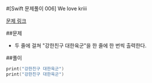 #[Swift 문제풀이 006] We love kriii

[문제 링크](https://www.acmicpc.net/problem/10718)

##문제

- 두 줄에 걸쳐 "강한친구 대한육군"을 한 줄에 한 번씩 출력한다.


##풀이

```swift 
print("강한친구 대한육군")
print("강한친구 대한육군")
```
